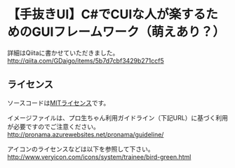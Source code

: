 【手抜きUI】C#でCUIな人が楽するためのGUIフレームワーク（萌えあり？）
====

詳細はQiitaに書かせていただきました。 
http://qiita.com/GDaigo/items/5b7d7cbf3429b271ccf5

## ライセンス

ソースコードは[MITライセンス](https://opensource.org/licenses/mit-license.php)です。  

イメージファイルは、プロ生ちゃん利用ガイドライン（下記URL）に基づく利用が必要ですのでご注意ください。
http://pronama.azurewebsites.net/pronama/guideline/

アイコンのライセンスなどは以下を参照して下さい。 
http://www.veryicon.com/icons/system/trainee/bird-green.html

